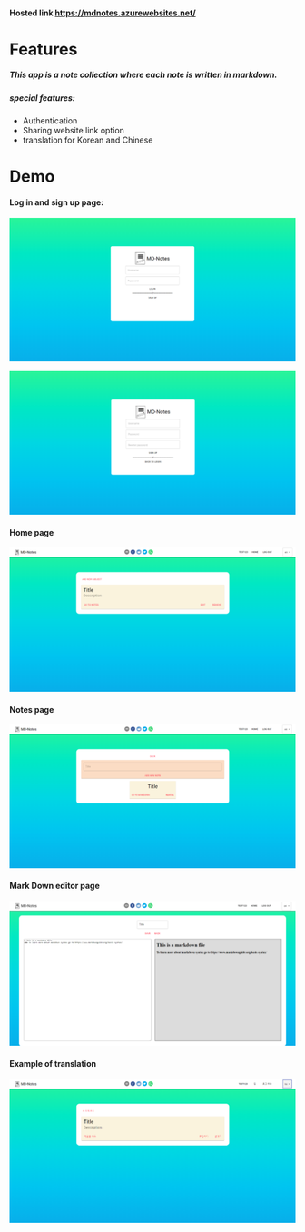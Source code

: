#### Hosted link https://mdnotes.azurewebsites.net/



# Features

##### This app is a note collection where each note is written in markdown.

##### special features:

- Authentication
- Sharing website link option
- translation for Korean and Chinese



# Demo



#### Log in and sign up page:

![login](/Note-taker-frontend/images/login.png)

![signup](/Note-taker-frontend/images/signup.png)


#### Home page

![home](/Note-taker-frontend/images/home.png)



#### Notes page

![notes](/Note-taker-frontend/images/notes.png)



#### Mark Down editor page

![markdown](/Note-taker-frontend/images/markdown.png)



#### Example of translation

![translation](/Note-taker-frontend/images/translation.png)

